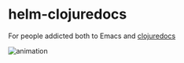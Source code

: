 # helm-clojuredocs

For people addicted both to Emacs and [clojuredocs](http://clojuredocs.org)

![animation](docs/helm-clojuredocs.gif "animation")
